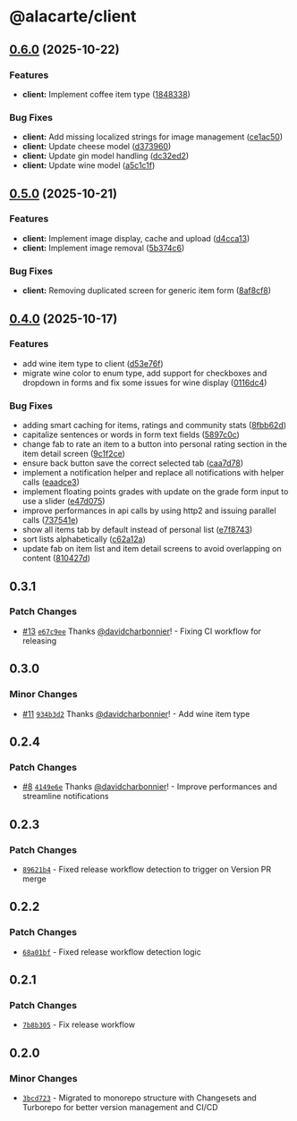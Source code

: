# @alacarte/client

## [0.6.0](https://github.com/davidcharbonnier/alacarte/compare/v0.5.0...v0.6.0) (2025-10-22)


### Features

* **client:** Implement coffee item type ([1848338](https://github.com/davidcharbonnier/alacarte/commit/184833850517aaf5e49952201e59c3a8a39012f9))


### Bug Fixes

* **client:** Add missing localized strings for image management ([ce1ac50](https://github.com/davidcharbonnier/alacarte/commit/ce1ac504692400ec5703ba75f21b3e006a547cb7))
* **client:** Update cheese model ([d373960](https://github.com/davidcharbonnier/alacarte/commit/d37396053a91f16034ba17b2f7a475af56c77960))
* **client:** Update gin model handling ([dc32ed2](https://github.com/davidcharbonnier/alacarte/commit/dc32ed2b91d3e44abf897698630bb7662b21904b))
* **client:** Update wine model ([a5c1c1f](https://github.com/davidcharbonnier/alacarte/commit/a5c1c1f468687b37df6be6f282518492b688b7e4))

## [0.5.0](https://github.com/davidcharbonnier/alacarte/compare/v0.4.0...v0.5.0) (2025-10-21)


### Features

* **client:** Implement image display, cache and upload ([d4cca13](https://github.com/davidcharbonnier/alacarte/commit/d4cca1327b12b2b262d784c556279955a0f01f49))
* **client:** Implement image removal ([5b374c6](https://github.com/davidcharbonnier/alacarte/commit/5b374c67899d978387f1b6d70624dd5c545735b4))


### Bug Fixes

* **client:** Removing duplicated screen for generic item form ([8af8cf8](https://github.com/davidcharbonnier/alacarte/commit/8af8cf8853c674288e1b3d4c5af7dcd8fb52b743))

## [0.4.0](https://github.com/davidcharbonnier/alacarte/compare/client-v0.3.1...client-v0.4.0) (2025-10-17)


### Features

* add wine item type to client ([d53e76f](https://github.com/davidcharbonnier/alacarte/commit/d53e76fb0314600f7aca8d9ad30df57959e31afd))
* migrate wine color to enum type, add support for checkboxes and dropdown in forms and fix some issues for wine display ([0116dc4](https://github.com/davidcharbonnier/alacarte/commit/0116dc468c5a71727855834f4958cf77bebc49a2))


### Bug Fixes

* adding smart caching for items, ratings and community stats ([8fbb62d](https://github.com/davidcharbonnier/alacarte/commit/8fbb62dfd5bcfde1edcc807e3883c6c227d87e6a))
* capitalize sentences or words in form text fields ([5897c0c](https://github.com/davidcharbonnier/alacarte/commit/5897c0c854991ebc1578510fd079b0a0cfb1ba2a))
* change fab to rate an item to a button into personal rating section in the item detail screen ([9c1f2ce](https://github.com/davidcharbonnier/alacarte/commit/9c1f2cea403ce83b2423518d01b4c684cae0d45f))
* ensure back button save the correct selected tab ([caa7d78](https://github.com/davidcharbonnier/alacarte/commit/caa7d7810c88aa2c34c5b038aa162ee24830f26c))
* implement a notification helper and replace all notifications with helper calls ([eaadce3](https://github.com/davidcharbonnier/alacarte/commit/eaadce3a87f22541e3f0308de96715d4f03218fe))
* implement floating points grades with update on the grade form input to use a slider ([e47d075](https://github.com/davidcharbonnier/alacarte/commit/e47d075fca5cb6558ea8942e8bfc7287ec760df8))
* improve performances in api calls by using http2 and issuing parallel calls ([737541e](https://github.com/davidcharbonnier/alacarte/commit/737541ef4272069937319b501c39674d37beb213))
* show all items tab by default instead of personal list ([e7f8743](https://github.com/davidcharbonnier/alacarte/commit/e7f874349077843a8de216f169f88933fb6f0ecc))
* sort lists alphabetically ([c62a12a](https://github.com/davidcharbonnier/alacarte/commit/c62a12a85af1d5c578a95ea8023c40e9adf47a5c))
* update fab on item list and item detail screens to avoid overlapping on content ([810427d](https://github.com/davidcharbonnier/alacarte/commit/810427da991086f7d8317241f90317711254a0dc))

## 0.3.1

### Patch Changes

- [#13](https://github.com/davidcharbonnier/alacarte/pull/13) [`e67c9ee`](https://github.com/davidcharbonnier/alacarte/commit/e67c9ee46c1cd8d71d8e15380ca8d8aa93182023) Thanks [@davidcharbonnier](https://github.com/davidcharbonnier)! - Fixing CI workflow for releasing

## 0.3.0

### Minor Changes

- [#11](https://github.com/davidcharbonnier/alacarte/pull/11) [`934b3d2`](https://github.com/davidcharbonnier/alacarte/commit/934b3d2ccefa1f3bcaf7b7545e4d6ee5d9db06ad) Thanks [@davidcharbonnier](https://github.com/davidcharbonnier)! - Add wine item type

## 0.2.4

### Patch Changes

- [#8](https://github.com/davidcharbonnier/alacarte/pull/8) [`4149e6e`](https://github.com/davidcharbonnier/alacarte/commit/4149e6e9abbf174c7182e3b725c122fed4518a10) Thanks [@davidcharbonnier](https://github.com/davidcharbonnier)! - Improve performances and streamline notifications

## 0.2.3

### Patch Changes

- [`89621b4`](https://github.com/davidcharbonnier/alacarte/commit/89621b42d651d8139954004cf27065d482e93039) - Fixed release workflow detection to trigger on Version PR merge

## 0.2.2

### Patch Changes

- [`68a01bf`](https://github.com/davidcharbonnier/alacarte/commit/68a01bf99f3aafedfef53bd8e34d5ecee449301e) - Fixed release workflow detection logic

## 0.2.1

### Patch Changes

- [`7b8b305`](https://github.com/davidcharbonnier/alacarte/commit/7b8b3056c8a890a2be3b07e2ef3b83e522a26500) - Fix release workflow

## 0.2.0

### Minor Changes

- [`3bcd723`](https://github.com/davidcharbonnier/alacarte/commit/3bcd723f82deff365cbb2b9cd3a89e85f43d4c1b) - Migrated to monorepo structure with Changesets and Turborepo for better version management and CI/CD
